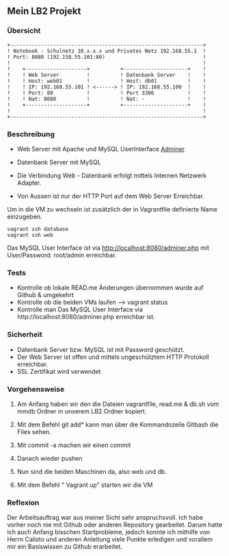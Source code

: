 Mein LB2 Projekt
----------------------

### Übersicht 

    +---------------------------------------------------------------+
    ! Notebook - Schulnetz 10.x.x.x und Privates Netz 192.168.55.1  !                 
    ! Port: 8080 (192.158.55.101:80)                                !	
    !                                                               !	
    !    +--------------------+          +---------------------+    !
    !    ! Web Server         !          ! Datenbank Server    !    !       
    !    ! Host: web01        !          ! Host: db01          !    !
    !    ! IP: 192.168.55.101 ! <------> ! IP: 192.168.55.100  !    !
    !    ! Port: 80           !          ! Port 3306           !    !
    !    ! Nat: 8080          !          ! Nat: -              !    !
    !    +--------------------+          +---------------------+    !
    !                                                               !	
    +---------------------------------------------------------------+
	
### Beschreibung

* Web Server mit Apache und MySQL UserInterface [Adminer](https://www.adminer.org/)
* Datenbank Server mit MySQL

* Die Verbindung Web - Datenbank erfolgt mittels Internen Netzwerk Adapter.
* Von Aussen ist nur der HTTP Port auf dem Web Server Erreichbar.

Um in die VM zu wechseln ist zusätzlich der in Vagrantfile definierte Name einzugeben.

	vagrant ssh database
	vagrant ssh web

Das MySQL User Interface ist via [http://localhost:8080/adminer.php](http://localhost:8080/adminer.php) mit User/Password: root/admin erreichbar.

### Tests

* Kontrolle ob lokale READ.me Änderungen übernommen wurde auf Github & umgekehrt
* Kontrolle ob die beiden VMs laufen --> vagrant status
* Kontrolle man Das MySQL User Interface via http://localhost:8080/adminer.php erreichbar ist.

### Sicherheit

* Datenbank Server bzw. MySQL ist mit Password geschützt.
* Der Web Server ist offen und mittels ungeschütztem HTTP Protokoll erreichbar.
* SSL Zertifikat wird verwendet


### Vorgehensweise
1. Am Anfang haben wir den die Dateien vagrantfile, read.me & db.sh vom mmdb Ordner in unserem LB2 Ordner kopiert.

2. Mit dem Befehl git add* kann man über die Kommandozeile Gitbash die Files sehen.

3. Mit commit -a machen wir einen commit

4. Danach wieder pushen

5. Nun sind die beiden Maschinen da, also web und db.

6. Mit dem Befehl " Vagrant up" starten wir die VM


### Reflexion
Der Arbeitsauftrag war aus meiner Sicht sehr anspruchsvoll. Ich habe vorher noch nie mit Github oder anderen Repository gearbeitet. Darum hatte ich auch Anfang bisschen Startprobleme, jedoch konnte ich mithilfe von Herrn Calisto und anderen Anleitung viele Punkte erledigen und vorallem mir ein Basiswissen zu Github erarbeitet.
